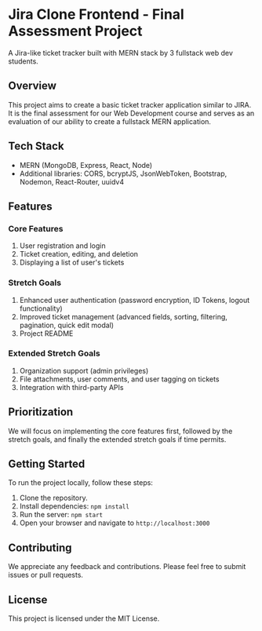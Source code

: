 # Jira Clone Frontend - Final Assessment Project

A Jira-like ticket tracker built with MERN stack by 3 fullstack web dev students.

## Overview

This project aims to create a basic ticket tracker application similar to JIRA. It is the final assessment for our Web Development course and serves as an evaluation of our ability to create a fullstack MERN application.

## Tech Stack

- MERN (MongoDB, Express, React, Node)
- Additional libraries: CORS, bcryptJS, JsonWebToken, Bootstrap, Nodemon, React-Router, uuidv4

## Features

### Core Features

1. User registration and login
2. Ticket creation, editing, and deletion
3. Displaying a list of user's tickets

### Stretch Goals

1. Enhanced user authentication (password encryption, ID Tokens, logout functionality)
2. Improved ticket management (advanced fields, sorting, filtering, pagination, quick edit modal)
3. Project README

### Extended Stretch Goals

1. Organization support (admin privileges)
2. File attachments, user comments, and user tagging on tickets
3. Integration with third-party APIs

## Prioritization

We will focus on implementing the core features first, followed by the stretch goals, and finally the extended stretch goals if time permits.

## Getting Started

To run the project locally, follow these steps:

1. Clone the repository.
2. Install dependencies: `npm install`
3. Run the server: `npm start`
4. Open your browser and navigate to `http://localhost:3000`

## Contributing

We appreciate any feedback and contributions. Please feel free to submit issues or pull requests.

## License

This project is licensed under the MIT License.
